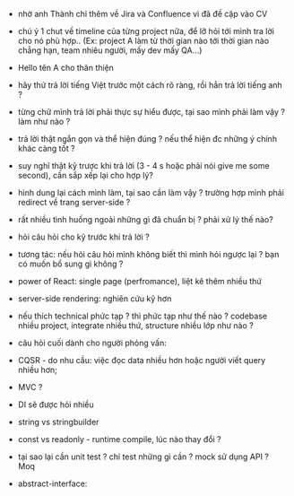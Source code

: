 - nhờ anh Thành chỉ thêm về Jira và Confluence vì đã đề cập vào CV
- chú ý 1 chut về timeline của từng project nữa, để lỡ hỏi tới mình tra lời cho nó phù hợp.. (Ex: project A làm từ thời gian nào tới thời gian nào chẳng hạn, team nhiêu người, mấy dev mấy QA...)

- Hello tên A cho thân thiện
- hãy thử trả lời tiếng Việt trước một cách rõ ràng, rồi hẳn trả lời tiếng anh ?
- từng chữ mình trả lời phải thực sự hiểu được, tại sao mình phải làm vậy ? làm như nào ?
- trả lời thật ngắn gọn và thể hiện đúng ? nếu thể hiện đc những ý chính khác càng tốt ?
- suy nghĩ thật kỹ trược khi trả lời (3 - 4 s hoặc phải nói give me some second), cần sắp xếp lại cho hợp lý?
- hình dung lại cách mình làm, tại sao cần làm vậy ? trường hợp mình phải redirect về trang server-side ?
- rất nhiều tình huống ngoài những gì đã chuẩn bị ? phải xử lý thế nào?
- hỏi câu hỏi cho kỹ trước khi trả lời ?
- tương tác: nếu hỏi câu hỏi mình không biết thì mình hỏi ngược lại ? bạn có muốn bổ sung gì không ?

- power of React: single page (perfromance), liệt kê thêm nhiều thứ
- server-side rendering: nghiên cứu kỹ hơn
- nếu thích technical phức tạp ? thì phức tạp như thế nào ? codebase nhiều project, integrate nhiều thứ, structure nhiều lớp như nào ?
- câu hỏi cuối dành cho người phỏng vấn: 

- CQSR - do nhu cầu: việc đọc data nhiều hơn hoặc người viết query nhiều hơn; 
- MVC ?
- DI sẽ được hỏi nhiều
- string vs stringbuilder
- const vs readonly - runtime compile, lúc nào thay đổi ?
- tại sao lại cần unit test  ? chỉ test những gì cần ? mock sử dụng API ? Moq
- abstract-interface: 
